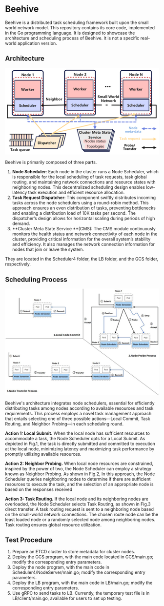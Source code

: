 # Beehive

Beehive is a distributed task scheduling framework built upon the small world network model. This repository contains its core code, implemented in the Go programming language. It is designed to showcase the architecture and scheduling process of Beehive. It is not a specific real-world application version.

## Architecture

![Beehive Architecture](https://github.com/Trump-last/Beehive/blob/cb5d9db41f0fb4bb80918abb0352d2e2ef853481/Screenshots/architecture.png)

Beehive is primarily composed of three parts.

1. **Node Scheduler**: Each node in the cluster runs a Node Scheduler, which is responsible for the local scheduling of task requests, task global routing, and maintaining network connections and resource states with neighboring nodes. This decentralized scheduling design enables low-latency task execution and efficient resource allocation.
2. **Task Request Dispatcher**: This component swiftly distributes incoming tasks across the node schedulers using a round-robin method. This approach ensures an even distribution of tasks, preventing bottlenecks and enabling a distribution load of 10K tasks per second. The dispatcher’s design allows for horizontal scaling during periods of high demand.
3. **Cluster Meta State Service **(CMS): The CMS module continuously monitors the health status and network connectivity of each node in the cluster, providing critical information for the overall system’s stability and efficiency. It also manages the network connection information for nodes that join or leave the system.

They are located in the Scheduler4 folder, the LB folder, and the GCS folder, respectively.



## Scheduling Process

![Scheduling Process](https://github.com/Trump-last/Beehive/blob/46623531056551ed9d905e47c4b5e4ddf4ee9abd/Screenshots/taskflower.jpg)

Beehive's architecture integrates node schedulers, essential for efficiently distributing tasks among nodes according to available resources and task requirements. This process employs a novel task management approach that entails selecting one of three possible actions—Local Commit, Task Routing, and Neighbor Probing—in each scheduling round.

**Action 1: Local Submit.** When the local node has sufficient resources to accommodate a task, the Node Scheduler opts for a Local Submit. As depicted in Fig.1, the task is directly submitted and committed to execution at the local node, minimizing latency and maximizing task performance by promptly utilizing available resources.

**Action 2: Neighbor Probing.** When local node resources are constrained, inspired by the power of two, the Node Scheduler can employ a strategy known as Neighbor Probing. As shown in Fig.2, In this approach, the Node Scheduler queries neighboring nodes to determine if there are sufficient resources to execute the task, and the selection of an appropriate node is based on the responses received

**Action 3: Task Routing.** If the local node and its neighboring nodes are overloaded, the Node Scheduler selects Task Routing, as shown in Fig.3 direct transfer. A task routing request is sent to a neighboring node based on the small-world network connections. The chosen route node can be the least loaded node or a randomly selected node among neighboring nodes. Task routing ensures global resource utilization. 

## Test Procedure

1. Prepare an ETCD cluster to store metadata for cluster nodes.
2. Deploy the GCS program, with the main code located in GCS/main.go; modify the corresponding entry parameters.
3. Deploy the node program, with the main code in Scheduler4/NodeServer/main.go; modify the corresponding entry parameters.
4. Deploy the LB program, with the main code in LB/main.go; modify the corresponding entry parameters.
5. Use gRPC to send tasks to LB. Currently, the temporary test file is in LB/client/main.go, available for users to set up testing.
